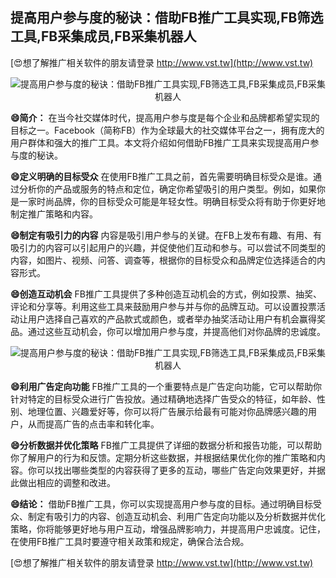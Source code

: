 ## **提高用户参与度的秘诀：借助FB推广工具实现,FB筛选工具,FB采集成员,FB采集机器人**

[😍想了解推广相关软件的朋友请登录 http://www.vst.tw](http://www.vst.tw)

 <center><img src="https://vst.tw/MP4/tuiguang/png/4.png" alt="提高用户参与度的秘诀：借助FB推广工具实现,FB筛选工具,FB采集成员,FB采集机器人"></center>

**😄简介：**
在当今社交媒体时代，提高用户参与度是每个企业和品牌都希望实现的目标之一。Facebook（简称FB）作为全球最大的社交媒体平台之一，拥有庞大的用户群体和强大的推广工具。本文将介绍如何借助FB推广工具来实现提高用户参与度的秘诀。

**😄定义明确的目标受众**
在使用FB推广工具之前，首先需要明确目标受众是谁。通过分析你的产品或服务的特点和定位，确定你希望吸引的用户类型。例如，如果你是一家时尚品牌，你的目标受众可能是年轻女性。明确目标受众将有助于你更好地制定推广策略和内容。

**😄制定有吸引力的内容**
内容是吸引用户参与的关键。在FB上发布有趣、有用、有吸引力的内容可以引起用户的兴趣，并促使他们互动和参与。可以尝试不同类型的内容，如图片、视频、问答、调查等，根据你的目标受众和品牌定位选择适合的内容形式。

**😄创造互动机会**
FB推广工具提供了多种创造互动机会的方式，例如投票、抽奖、评论和分享等。利用这些工具来鼓励用户参与并与你的品牌互动。可以设置投票活动让用户选择自己喜欢的产品款式或颜色，或者举办抽奖活动让用户有机会赢得奖品。通过这些互动机会，你可以增加用户参与度，并提高他们对你品牌的忠诚度。

 <center><img src="https://vst.tw/MP4/tuiguang/png/6.png" alt="提高用户参与度的秘诀：借助FB推广工具实现,FB筛选工具,FB采集成员,FB采集机器人"></center>

**😄利用广告定向功能**
FB推广工具的一个重要特点是广告定向功能，它可以帮助你针对特定的目标受众进行广告投放。通过精确地选择广告受众的特征，如年龄、性别、地理位置、兴趣爱好等，你可以将广告展示给最有可能对你品牌感兴趣的用户，从而提高广告的点击率和转化率。

**😄分析数据并优化策略**
FB推广工具提供了详细的数据分析和报告功能，可以帮助你了解用户的行为和反馈。定期分析这些数据，并根据结果优化你的推广策略和内容。你可以找出哪些类型的内容获得了更多的互动，哪些广告定向效果更好，并据此做出相应的调整和改进。

**😄结论：**
借助FB推广工具，你可以实现提高用户参与度的目标。通过明确目标受众、制定有吸引力的内容、创造互动机会、利用广告定向功能以及分析数据并优化策略，你将能够更好地与用户互动，增强品牌影响力，并提高用户忠诚度。记住，在使用FB推广工具时要遵守相关政策和规定，确保合法合规。

[😍想了解推广相关软件的朋友请登录 http://www.vst.tw](http://www.vst.tw)



